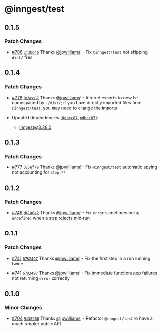 # @inngest/test

## 0.1.5

### Patch Changes

- [#786](https://github.com/inngest/inngest-js/pull/786) [`1f3bd4b`](https://github.com/inngest/inngest-js/commit/1f3bd4bac38ebdfa6181609f63dc95a162299201) Thanks [@jpwilliams](https://github.com/jpwilliams)! - Fix `@inngest/test` not shipping `dist/` files

## 0.1.4

### Patch Changes

- [#776](https://github.com/inngest/inngest-js/pull/776) [`0dbcc87`](https://github.com/inngest/inngest-js/commit/0dbcc874206d8d87c2c1da1773e5390968dfa527) Thanks [@jpwilliams](https://github.com/jpwilliams)! - Altered exports to now be namespaced by `./dist/`; if you have directly imported files from `@inngest/test`, you may need to change the imports

- Updated dependencies [[`0dbcc87`](https://github.com/inngest/inngest-js/commit/0dbcc874206d8d87c2c1da1773e5390968dfa527), [`0dbcc87`](https://github.com/inngest/inngest-js/commit/0dbcc874206d8d87c2c1da1773e5390968dfa527)]:
  - inngest@3.28.0

## 0.1.3

### Patch Changes

- [#777](https://github.com/inngest/inngest-js/pull/777) [`325ef79`](https://github.com/inngest/inngest-js/commit/325ef7925a040090ae7990ae16731bd84a9b3431) Thanks [@jpwilliams](https://github.com/jpwilliams)! - Fix `@inngest/test` automatic spying not accounting for `step.**`

## 0.1.2

### Patch Changes

- [#749](https://github.com/inngest/inngest-js/pull/749) [`d61a8a2`](https://github.com/inngest/inngest-js/commit/d61a8a2beb8eb9f99d916215365b00a20498f1b8) Thanks [@jpwilliams](https://github.com/jpwilliams)! - Fix `error` sometimes being `undefined` when a step rejects mid-run

## 0.1.1

### Patch Changes

- [#741](https://github.com/inngest/inngest-js/pull/741) [`6782497`](https://github.com/inngest/inngest-js/commit/67824978ddd3cab7b923555341a2fbfe4ae96280) Thanks [@jpwilliams](https://github.com/jpwilliams)! - Fix the first step in a run running twice

- [#741](https://github.com/inngest/inngest-js/pull/741) [`6782497`](https://github.com/inngest/inngest-js/commit/67824978ddd3cab7b923555341a2fbfe4ae96280) Thanks [@jpwilliams](https://github.com/jpwilliams)! - Fix immediate function/step failures not returning `error` correctly

## 0.1.0

### Minor Changes

- [#704](https://github.com/inngest/inngest-js/pull/704) [`9438960`](https://github.com/inngest/inngest-js/commit/9438960dbdd3462fc0f2922958e97bbc78bdc27c) Thanks [@jpwilliams](https://github.com/jpwilliams)! - Refactor `@inngest/test` to have a much simpler public API

